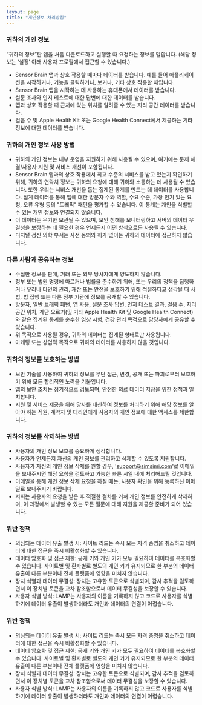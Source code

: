 ```yaml
---
layout: page
title: "개인정보 처리방침"
---
```


### 귀하의 개인 정보
“귀하의 정보”란 앱을 처음 다운로드하고 실행할 때 요청하는 정보를 말합니다. 
(해당 정보는 ‘설정’ 아래 사용자 프로필에서 접근할 수 있습니다.)
- Sensor Brain 앱과 상호 작용할 때마다 데이터를 받습니다.
  예를 들어 애플리케이션을 시작하거나, 기능을 클릭하거나, 보거나, 기타 상호 작용할 때입니다.
- Sensor Brain 앱을 시작하는 데 사용하는 휴대폰에서 데이터를 받습니다.
- 설문 조사와 인지 테스트에 대한 답변에 대한 데이터를 받습니다.
- 앱과 상호 작용할 때 근처에 있는 위치를 알려줄 수 있는 지리 공간 데이터를 받습니다.
- 걸음 수 및 Apple Health Kit 또는 Google Health Connect에서 제공하는 기타 정보에 대한 데이터를 받습니다.

### 귀하의 개인 정보 사용 방법
- 귀하의 개인 정보는 내부 운영을 지원하기 위해 사용될 수 있으며, 여기에는 문제 해결/사용자 지원 및 서비스 개선이 포함됩니다.
- Sensor Brain 앱과의 상호 작용에서 최고 수준의 서비스를 받고 있는지 확인하기 위해, 귀하의 연락처 정보는 귀하의 요청에 대해 귀하와 소통하는 데 사용될 수 있습니다.
또한 우리는 서비스 개선을 돕는 집계된 통계를 만드는 데 데이터를 사용합니다. 집계 데이터를 통해 앱에 대한 방문자 수와 역할, 수요 수준, 가장 인기 있는 요청, 오류 유형 등의 "트래픽" 패턴을 평가할 수 있습니다. 이 통계는 개인을 식별할 수 있는 개인 정보와 연결되지 않습니다.
- 이 데이터는 무기한 보관될 수 있으며, 보안 침해를 모니터링하고 서버의 데이터 무결성을 보장하는 데 필요한 경우 언제든지 어떤 방식으로든 사용될 수 있습니다.
- 디지털 정신 의학 부서는 사전 동의와 허가 없이는 귀하의 데이터에 접근하지 않습니다.

### 다른 사람과 공유하는 정보
- 수집한 정보를 판매, 거래 또는 외부 당사자에게 양도하지 않습니다.
- 정부 또는 법원 명령에 따르거나 법률을 준수하기 위해, 또는 우리의 정책을 집행하거나 우리나 타인의 권리, 재산 또는 안전을 보호하기 위해 적절하다고 생각될 때 사법, 법 집행 또는 다른 정부 기관에 정보를 공개할 수 있습니다.
- 방문자, 일반 트래픽 패턴, 앱 사용, 설문 조사 답변, 인지 테스트 결과, 걸음 수, 지리 공간 위치, 계단 오르기(및 기타 Apple Health Kit 및 Google Health Connect)와 같은 집계된 통계를 순수한 임상 시험, 건강 관리 목적으로 담당자에게 공유할 수 있습니다.
- 위 목적으로 사용될 경우, 귀하의 데이터는 집계된 형태로만 사용됩니다.
- 마케팅 또는 상업적 목적으로 귀하의 데이터를 사용하지 않을 것입니다.

### 귀하의 정보를 보호하는 방법
- 보안 기술을 사용하여 귀하의 정보를 무단 접근, 변경, 공개 또는 파괴로부터 보호하기 위해 모든 합리적인 노력을 기울입니다.
- 앱의 보안 조치는 정기적으로 검토되며, 안전한 의료 데이터 저장을 위한 정책과 일치합니다.
- 지원 및 서비스 제공을 위해 당사를 대신하여 정보를 처리하기 위해 해당 정보를 알아야 하는 직원, 계약자 및 대리인에게 사용자의 개인 정보에 대한 액세스를 제한합니다.

### 귀하의 정보를 삭제하는 방법
- 사용자의 개인 정보 보호를 중요하게 생각합니다.
- 사용자가 언제든지 자신의 개인 정보를 관리하고 삭제할 수 있도록 지원합니다.
- 사용자가 자신의 개인 정보 삭제를 원할 경우, 'support@simsimi.com'로 이메일을 보내주시면 해당 요청을 검토하고 가능한 빠른 시일 내에 처리해드릴 것입니다.
- 이메일을 통해 개인 정보 삭제 요청을 하실 때는, 사용자 확인을 위해 등록하신 이메일로 보내주시기 바랍니다.
- 저희는 사용자의 요청을 받은 후 적절한 절차를 거쳐 개인 정보를 안전하게 삭제하며, 이 과정에서 발생할 수 있는 모든 질문에 대해 지원을 제공할 준비가 되어 있습니다.

### 위반 정책
- 의심되는 데이터 유출 발생 시: 사이트 리드는 즉시 모든 자격 증명을 취소하고 데이터에 대한 접근을 즉시 비활성화할 수 있습니다.
- 데이터 암호화 및 접근 제한: 공개 키와 개인 키가 모두 필요하여 데이터를 복호화할 수 있습니다. 사이트별 및 환자별로 별도의 개인 키가 유지되므로 한 부분의 데이터 유출이 다른 부분이나 전체 플랫폼에 영향을 미치지 않습니다.
- 장치 식별과 데이터 무결성: 장치는 고유한 토큰으로 식별되며, 감사 추적을 검토하면서 이 장치별 토큰을 교차 참조함으로써 데이터 무결성을 보장할 수 있습니다.
- 사용자 식별 방식: LAMP는 사용자의 이름을 기록하지 않고 코드로 사용자를 식별하기에 데이터 유출이 발생하더라도 개인과 데이터의 연결이 어렵습니다.

### 위반 정책
- 의심되는 데이터 유출 발생 시: 사이트 리드는 즉시 모든 자격 증명을 취소하고 데이터에 대한 접근을 즉시 비활성화할 수 있습니다.
- 데이터 암호화 및 접근 제한: 공개 키와 개인 키가 모두 필요하여 데이터를 복호화할 수 있습니다. 사이트별 및 환자별로 별도의 개인 키가 유지되므로 한 부분의 데이터 유출이 다른 부분이나 전체 플랫폼에 영향을 미치지 않습니다.
- 장치 식별과 데이터 무결성: 장치는 고유한 토큰으로 식별되며, 감사 추적을 검토하면서 이 장치별 토큰을 교차 참조함으로써 데이터 무결성을 보장할 수 있습니다.
- 사용자 식별 방식: LAMP는 사용자의 이름을 기록하지 않고 코드로 사용자를 식별하기에 데이터 유출이 발생하더라도 개인과 데이터의 연결이 어렵습니다.
